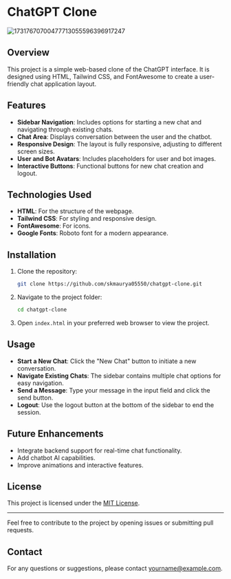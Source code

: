 # ChatGPT Clone
![17317670700477713055596396917247](https://github.com/user-attachments/assets/98109b22-89be-4e51-80c2-d6c0c06e4e48)


## Overview
This project is a simple web-based clone of the ChatGPT interface. It is designed using HTML, Tailwind CSS, and FontAwesome to create a user-friendly chat application layout.

## Features
- **Sidebar Navigation**: Includes options for starting a new chat and navigating through existing chats.
- **Chat Area**: Displays conversation between the user and the chatbot.
- **Responsive Design**: The layout is fully responsive, adjusting to different screen sizes.
- **User and Bot Avatars**: Includes placeholders for user and bot images.
- **Interactive Buttons**: Functional buttons for new chat creation and logout.

## Technologies Used
- **HTML**: For the structure of the webpage.
- **Tailwind CSS**: For styling and responsive design.
- **FontAwesome**: For icons.
- **Google Fonts**: Roboto font for a modern appearance.

## Installation
1. Clone the repository:
   ```bash
   git clone https://github.com/skmaurya05550/chatgpt-clone.git
   ```
2. Navigate to the project folder:
   ```bash
   cd chatgpt-clone
   ```
3. Open `index.html` in your preferred web browser to view the project.

## Usage
- **Start a New Chat**: Click the "New Chat" button to initiate a new conversation.
- **Navigate Existing Chats**: The sidebar contains multiple chat options for easy navigation.
- **Send a Message**: Type your message in the input field and click the send button.
- **Logout**: Use the logout button at the bottom of the sidebar to end the session.


## Future Enhancements
- Integrate backend support for real-time chat functionality.
- Add chatbot AI capabilities.
- Improve animations and interactive features.

## License
This project is licensed under the [MIT License](LICENSE).

---

Feel free to contribute to the project by opening issues or submitting pull requests.

## Contact
For any questions or suggestions, please contact [yourname@example.com](mailto:yourname@example.com).

